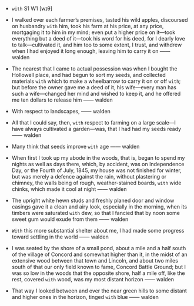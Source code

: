- `with` S1 W1 [wɪθ]



-  I walked over each farmer’s premises, tasted his wild apples, discoursed on husbandry `with` him, took his farm at his price, at any price, mortgaging it to him in my mind; even put a higher price on it﻿—took everything but a deed of it﻿—took his word for his deed, for I dearly love to talk﻿—cultivated it, and him too to some extent, I trust, and withdrew when I had enjoyed it long enough, leaving him to carry it on —— walden

-  The nearest that I came to actual possession was when I bought the Hollowell place, and had begun to sort my seeds, and collected materials `with` which to make a wheelbarrow to carry it on or off `with`; but before the owner gave me a deed of it, his wife﻿—every man has such a wife﻿—changed her mind and wished to keep it, and he offered me ten dollars to release him —— walden

-  With respect to landscapes, —— walden

- All that I could say, then, `with` respect to farming on a large scale﻿—I have always cultivated a garden﻿—was, that I had had my seeds ready —— walden

-  Many think that seeds improve `with` age —— walden

- When first I took up my abode in the woods, that is, began to spend my nights as well as days there, which, by accident, was on Independence Day, or the Fourth of July, 1845, my house was not finished for winter, but was merely a defence against the rain, without plastering or chimney, the walls being of rough, weather-stained boards, `with` wide chinks, which made it cool at night —— walden

-  The upright white hewn studs and freshly planed door and window casings gave it a clean and airy look, especially in the morning, when its timbers were saturated `with` dew, so that I fancied that by noon some sweet gum would exude from them —— walden

-  `With` this more substantial shelter about me, I had made some progress toward settling in the world —— walden

- I was seated by the shore of a small pond, about a mile and a half south of the village of Concord and somewhat higher than it, in the midst of an extensive wood between that town and Lincoln, and about two miles south of that our only field known to fame, Concord Battle Ground; but I was so low in the woods that the opposite shore, half a mile off, like the rest, covered `with` wood, was my most distant horizon —— walden

-  That way I looked between and over the near green hills to some distant and higher ones in the horizon, tinged `with` blue —— walden